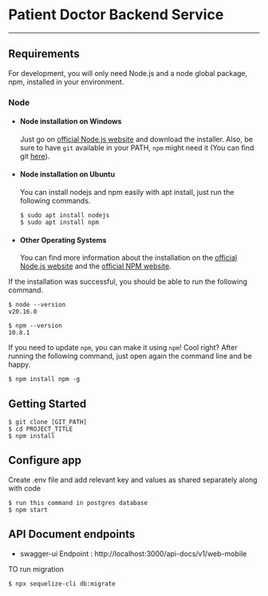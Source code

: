 # Patient Doctor Backend Service

<!-- ![Bricko](./public/images/logo.png) -->

---

## Requirements

For development, you will only need Node.js and a node global package, npm, installed in your environment.

### Node

- #### Node installation on Windows

  Just go on [official Node.js website](https://nodejs.org/) and download the installer.
  Also, be sure to have `git` available in your PATH, `npm` might need it (You can find git [here](https://git-scm.com/)).

- #### Node installation on Ubuntu

  You can install nodejs and npm easily with apt install, just run the following commands.

      $ sudo apt install nodejs
      $ sudo apt install npm

- #### Other Operating Systems
  You can find more information about the installation on the [official Node.js website](https://nodejs.org/) and the [official NPM website](https://npmjs.org/).

If the installation was successful, you should be able to run the following command.

    $ node --version
    v20.16.0

    $ npm --version
    10.8.1

If you need to update `npm`, you can make it using `npm`! Cool right? After running the following command, just open again the command line and be happy.

    $ npm install npm -g

## Getting Started

    $ git clone [GIT_PATH]
    $ cd PROJECT_TITLE
    $ npm install

## Configure app

Create .env file and add relevant key and values as shared separately along with code

    $ run this command in postgres database 
    $ npm start

## API Document endpoints

- swagger-ui Endpoint : http://localhost:3000/api-docs/v1/web-mobile


TO run migration

    $ npx sequelize-cli db:migrate



